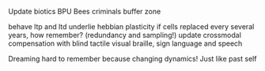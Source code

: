 Update biotics BPU
Bees criminals buffer zone

behave
ltp and ltd underlie hebbian plasticity
if cells replaced every several years, how remember? (redundancy and sampling!)
update crossmodal compensation with blind tactile visual braille, sign language and speech

Dreaming hard to remember because changing dynamics! Just like past self
